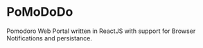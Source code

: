 # PoMoDoDo

Pomodoro Web Portal written in ReactJS with support for Browser Notifications and persistance.

